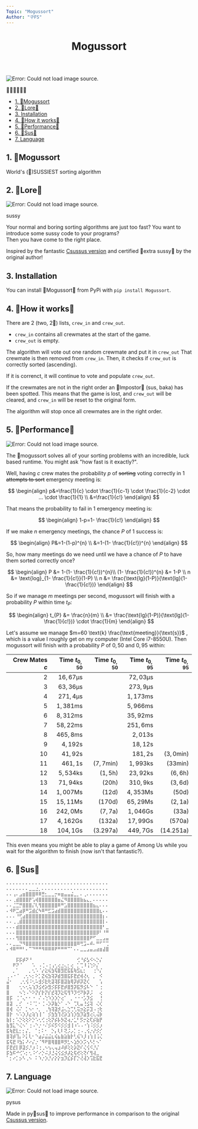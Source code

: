 ```yaml
---
Topic: "Mogussort"
Author: "구FS"
---
```

<link href="./doc_templates/md_style.css" rel="stylesheet"></link>
<body>

# <p style="text-align: center">Mogussort</p>
<br>
<br>

<div class="img_right_30">
    <img alt="Error: Could not load image source."
    src="https://media.tenor.com/1iSARWJr-TEAAAAC/among-us-twerk.gif"/>
    <p class=img_caption>😤😩😩💦💦💦</p>
</div>

- [1. 📮Mogussort](#1-mogussort)
- [2. 📮Lore📮](#2-lore)
- [3. Installation](#3-installation)
- [4. 📮How it works📮](#4-how-it-works)
- [5. 📮Performance📮](#5-performance)
- [6. 📮Sus📮](#6-sus)
- [7. Language](#7-language)

## 1. 📮Mogussort

World's (📮)SUSSIEST sorting algorithm

## 2. 📮Lore📮

<div class="img_right_30">
    <img alt="Error: Could not load image source."
    src="https://i.imgflip.com/5y6poi.jpg"/>
    <p class=img_caption>sussy</p>
</div>

Your normal and boring sorting algorithms are just too fast? You want to introduce some sussy code to your programs?  
Then you have come to the right place.

Inspired by the fantastic [Csussus version](https://github.com/sam-k0/Mogussort/) and certified 📮extra sussy📮 by the original author!

## 3. Installation

You can install 📮Mogussort📮 from PyPi with `pip install Mogussort`.

<div style="page-break-after: always;"></div>

## 4. 📮How it works📮

There are 2 (two, 2📮) lists, `crew_in` and `crew_out`.

- `crew_in` contains all crewmates at the start of the game.
- `crew_out` is empty.

The algorithm will vote out one random crewmate and put it in `crew_out` That crewmate is then removed from `crew_in`. Then, it checks if `crew_out` is correctly sorted (ascending).

If it is correnct, it will continue to vote and populate `crew_out`.

If the crewmates are not in the right order an 📮Impostor📮 (sus, baka) has been spotted. This means that the game is lost, and `crew_out` will be cleared, and `crew_in` will be reset to the original form.

The algorithm will stop once all crewmates are in the right order.

<div style="page-break-after: always;"></div>

## 5. 📮Performance📮

<div class="img_right_30">
    <img alt="Error: Could not load image source."
    src="https://repository-images.githubusercontent.com/468220029/dfe7cf55-8b30-4c65-8e9f-b2245b9e8bcb"/>
    <p class=img_caption></p>
</div>

The 📮mogussort solves all of your sorting problems with an incredible, luck based runtime. You might ask "how fast is it exactly?".

Well, having $c$ crew mates the probability $p$ of ~~sorting~~ voting correctly in $1$ ~~attempts to sort~~ emergency meeting is:

$$
\begin{align}
p&=\frac{1}{c} \cdot \frac{1}{c-1} \cdot \frac{1}{c-2} \cdot ... \cdot \frac{1}{1} \\
&=\frac{1}{c!}
\end{align}
$$

That means the probability to fail in $1$ emergency meeting is:

$$
\begin{align}
1-p=1- \frac{1}{c!}
\end{align}
$$

If we make $n$ emergency meetings, the chance $P$ of $1$ success is:

$$
\begin{align}
P&=1-(1-p)^{n} \\
&=1-(1- \frac{1}{c!})^{n}
\end{align}
$$

So, how many meetings do we need until we have a chance of $P$ to have them sorted correctly once?

$$
\begin{align}
P &= 1-(1- \frac{1}{c!})^{n}\\
(1- \frac{1}{c!})^{n} &= 1-P \\
n &= \text{log}_{1- \frac{1}{c!}}(1-P) \\
n &= \frac{\text{lg}(1-P)}{\text{lg}(1- \frac{1}{c!})}
\end{align}
$$

So if we manage $m$ meetings per second, mogussort will finish with a probability $P$ within time $t_{P}$:

$$
\begin{align}
t_{P} &= \frac{n}{m} \\
&= \frac{\text{lg}(1-P)}{\text{lg}(1- \frac{1}{c!})} \cdot \frac{1}{m}
\end{align}
$$

<div style="page-break-after: always;"></div>

Let's assume we manage $m=60 \text{k} \frac{\text{meeting}}{\text{s}}$ , which is a value I roughly get on my computer (Intel Core i7-8550U). Then mogussort will finish with a probability $P$ of $0,50$ and $0,95$ within:

<div align="center">

| Crew Mates $c$ |   Time $t_{0,50}$ |    Time $t_{0,50}$ |   Time $t_{0,95}$ |     Time $t_{0,95}$ |
| -------------: | ----------------: | -----------------: | ----------------: | ------------------: |
|            $2$ | $16,67 \text{µs}$ |                    | $72,03 \text{µs}$ |
|            $3$ | $63,36 \text{µs}$ |                    | $273,9 \text{µs}$ |
|            $4$ | $271,4 \text{µs}$ |                    | $1,173 \text{ms}$ |
|            $5$ | $1,381 \text{ms}$ |                    | $5,966 \text{ms}$ |
|            $6$ | $8,312 \text{ms}$ |                    | $35,92 \text{ms}$ |
|            $7$ | $58,22 \text{ms}$ |                    | $251,6 \text{ms}$ |
|            $8$ | $465,8 \text{ms}$ |                    |  $2,013 \text{s}$ |
|            $9$ |  $4,192 \text{s}$ |                    |  $18,12 \text{s}$ |
|           $10$ |  $41,92 \text{s}$ |                    |  $181,2 \text{s}$ |  $(3,0 \text{min})$ |
|           $11$ |  $461,1 \text{s}$ | $(7,7 \text{min})$ | $1,993 \text{ks}$ |   $(33 \text{min})$ |
|           $12$ | $5,534 \text{ks}$ |   $(1,5 \text{h})$ | $23,92 \text{ks}$ |    $(6,6 \text{h})$ |
|           $13$ | $71,94 \text{ks}$ |    $(20 \text{h})$ | $310,9 \text{ks}$ |    $(3,6 \text{d})$ |
|           $14$ | $1,007 \text{Ms}$ |    $(12 \text{d})$ | $4,353 \text{Ms}$ |     $(50 \text{d})$ |
|           $15$ | $15,11 \text{Ms}$ |   $(170 \text{d})$ | $65,29 \text{Ms}$ |    $(2,1 \text{a})$ |
|           $16$ | $242,0 \text{Ms}$ |   $(7,7 \text{a})$ | $1,046 \text{Gs}$ |     $(33 \text{a})$ |
|           $17$ | $4,162 \text{Gs}$ |   $(132 \text{a})$ | $17,99 \text{Gs}$ |    $(570 \text{a})$ |
|           $18$ | $104,1 \text{Gs}$ | $(3.297 \text{a})$ | $449,7 \text{Gs}$ | $(14.251 \text{a})$ |

</div>

This even means you might be able to play a game of Among Us while you wait for the algorithm to finish (now isn't that fantastic?).

<div style="page-break-after: always;"></div>

## 6. 📮Sus📮

```python
⠄⠄⠄⠄⠄⠄⠄⠄⠄⠄⠄⠄⠄⠄⠄⠄⠄⠄⠄⠄⠄⠄⠄⠄⠄⠄⠄⠄⠄⠄⠄⠄
⠄⠄⠄⠄⠄⠄⠄⣀⣀⣐⡀⠄⠄⠄⠄⠄⠄⠄⠄⠄⠄⠄⠄⠄⠄⠄⠄⠄⠄⠄⠄⠄
⠄⠄⢠⠄⣠⣶⣿⣿⣿⠿⠿⣛⣂⣀⣀⡒⠶⣶⣤⣤⣬⣀⡀⠄⢀⠄⠄⠄⠄⠄⠄⠄
⠄⠄⢀⣾⣿⣿⣿⡟⢡⢾⣿⣿⣿⣿⣿⣿⣶⣌⠻⣿⣿⣿⣿⣷⣦⣄⡀⠄⠄⠄⠄⠄
⠄⠄⣈⣉⡛⣿⣿⣿⡌⢇⢻⣿⣿⣿⣿⣿⠿⠛⣡⣿⣿⣿⣿⣿⣿⣿⣿⣦⣄⠄⠄⠄
⠄⠺⠟⣉⣴⡿⠛⣩⣾⣎⠳⠿⠛⣋⣩⣴⣾⣿⣿⣿⣿⣿⣿⣿⣿⣿⣿⣿⣿⣆⠄⠄
⠄⠄⠄⠘⢋⣴⣿⣿⣿⣿⣿⣿⣿⣿⣿⣿⣿⣿⣿⣿⣿⣿⣿⣿⣿⣿⣿⣿⣿⣿⡆⠄
⠄⠄⢀⢀⣾⣿⣿⣿⣿⣿⣿⣿⣿⣿⣿⣿⣿⣿⣿⣿⣿⣿⣿⣿⣿⣿⣿⣿⣿⣿⡇⠄
⠄⠄⠄⣾⣿⣿⣿⣿⣿⣿⣿⣿⣿⣿⣿⣿⣿⣿⣿⣿⣿⣿⣿⣿⣿⣿⣿⣿⣿⣿⠃⣀
⠄⠄⠄⣿⣿⣿⣿⣿⣿⣿⣿⣿⣿⣿⣿⣿⣿⣿⣿⣿⣿⣿⣿⣿⣿⣿⣿⣿⡿⠃⠘⠛
⠄⠄⠄⢻⣿⣿⣿⣿⣿⣿⣿⣿⣿⣿⣿⣿⣿⣿⣿⣿⣿⣿⣿⣿⣿⣿⠟⠋⣀⣀⣠⣤
⠄⠄⣀⣀⡙⠻⣿⣿⣿⣿⣿⣿⣿⣿⣿⣿⣿⣿⣿⣿⣿⣿⠿⢛⣩⠤⠾⠄⠛⠋⠉⢉
⠄⠺⠿⠛⠛⠃⠄⠉⠙⠛⠛⠻⠿⠿⠿⠟⠛⠛⠛⠉⠁⠄⠄⣀⣀⣠⣤⣠⣴⣶⣼⣿
```

```python
⠀⠀⠀⡯⡯⡾⠝⠘⠀⠀⠀⠀⠀⠀⠀⠀⠀⠀⠀⠀⠀⠀⢊⠘⡮⣣⠪⠢⡑⡌ 
⠀⠀⠟⠝⠈⠀⠀⠀⠡⠀⠠⢈⠠⢐⢠⢂⢔⣐⢄⡂⢔⠀⡁⢉⠸⢨⢑⠕⡌
⠀⠀⡀⠁⠀⠀⠀⡀⢂⠡⠈⡔⣕⢮⣳⢯⣿⣻⣟⣯⣯⢷⣫⣆⡂⠀⠀⢐⠑⡌ 
⢀⠠⠐⠈⠀⢀⢂⠢⡂⠕⡁⣝⢮⣳⢽⡽⣾⣻⣿⣯⡯⣟⣞⢾⢜⢆⠀⡀⠀⠪
⣬⠂⠀⠀⢀⢂⢪⠨⢂⠥⣺⡪⣗⢗⣽⢽⡯⣿⣽⣷⢿⡽⡾⡽⣝⢎⠀⠀⠀⢡ 
⣿⠀⠀⠀⢂⠢⢂⢥⢱⡹⣪⢞⡵⣻⡪⡯⡯⣟⡾⣿⣻⡽⣯⡻⣪⠧⠑⠀⠁⢐
⣿⠀⠀⠀⠢⢑⠠⠑⠕⡝⡎⡗⡝⡎⣞⢽⡹⣕⢯⢻⠹⡹⢚⠝⡷⡽⡨⠀⠀⢔ 
⣿⡯⠀⢈⠈⢄⠂⠂⠐⠀⠌⠠⢑⠱⡱⡱⡑⢔⠁⠀⡀⠐⠐⠐⡡⡹⣪⠀⠀⢘
⣿⣽⠀⡀⡊⠀⠐⠨⠈⡁⠂⢈⠠⡱⡽⣷⡑⠁⠠⠑⠀⢉⢇⣤⢘⣪⢽⠀⢌⢎
⣿⢾⠀⢌⠌⠀⡁⠢⠂⠐⡀⠀⢀⢳⢽⣽⡺⣨⢄⣑⢉⢃⢭⡲⣕⡭⣹⠠⢐⢗
⣿⡗⠀⠢⠡⡱⡸⣔⢵⢱⢸⠈⠀⡪⣳⣳⢹⢜⡵⣱⢱⡱⣳⡹⣵⣻⢔⢅⢬⡷
⣷⡇⡂⠡⡑⢕⢕⠕⡑⠡⢂⢊⢐⢕⡝⡮⡧⡳⣝⢴⡐⣁⠃⡫⡒⣕⢏⡮⣷⡟
⣷⣻⣅⠑⢌⠢⠁⢐⠠⠑⡐⠐⠌⡪⠮⡫⠪⡪⡪⣺⢸⠰⠡⠠⠐⢱⠨⡪⡪⡰ 
⣯⢷⣟⣇⡂⡂⡌⡀⠀⠁⡂⠅⠂⠀⡑⡄⢇⠇⢝⡨⡠⡁⢐⠠⢀⢪⡐⡜⡪⡊
⣿⢽⡾⢹⡄⠕⡅⢇⠂⠑⣴⡬⣬⣬⣆⢮⣦⣷⣵⣷⡗⢃⢮⠱⡸⢰⢱⢸⢨⢌ 
⣯⢯⣟⠸⣳⡅⠜⠔⡌⡐⠈⠻⠟⣿⢿⣿⣿⠿⡻⣃⠢⣱⡳⡱⡩⢢⠣⡃⠢⠁
⡯⣟⣞⡇⡿⣽⡪⡘⡰⠨⢐⢀⠢⢢⢄⢤⣰⠼⡾⢕⢕⡵⣝⠎⢌⢪⠪⡘⡌
⡯⣳⠯⠚⢊⠡⡂⢂⠨⠊⠔⡑⠬⡸⣘⢬⢪⣪⡺⡼⣕⢯⢞⢕⢝⠎⢻⢼⣀
⠁⡂⠔⡁⡢⠣⢀⠢⠀⠅⠱⡐⡱⡘⡔⡕⡕⣲⡹⣎⡮⡏⡑⢜⢼⡱⢩⣗⣯⣟ 
```

## 7. Language

<div class="img_right_30">
    <img alt="Error: Could not load image source."
    src="https://d112y698adiu2z.cloudfront.net/photos/production/software_photos/001/465/847/datas/original.png"/>
    <p class=img_caption>pysus</p>
</div>

Made in py📮sus📮 to improve performance in comparison to the original [Csussus version](https://github.com/sam-k0/Mogussort/).

</body>